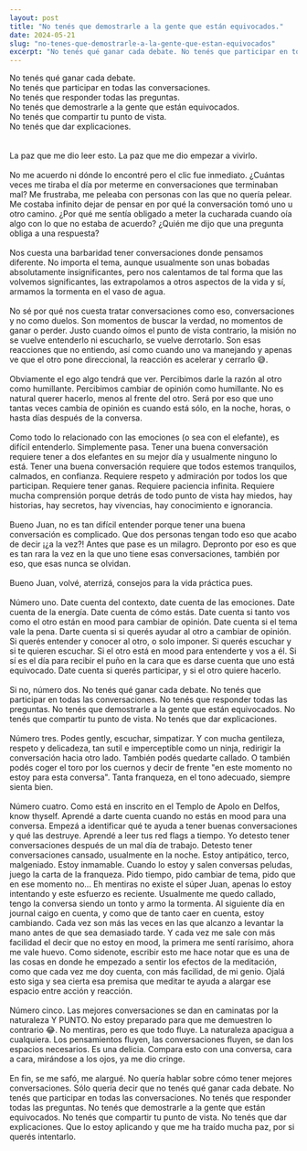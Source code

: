 ```yaml
---
layout: post
title: "No tenés que demostrarle a la gente que están equivocados."
date: 2024-05-21
slug: "no-tenes-que-demostrarle-a-la-gente-que-estan-equivocados"
excerpt: "No tenés qué ganar cada debate. No tenés que participar en todas las conversaciones. No tenés que responder todas las preguntas. No tenés que demostrarle a la gente que están equivocados. No tenés que compartir tu punto de vista. No tenés que dar explicaciones. La paz que me dio leer esto. La paz que me dio empezar a vivirlo."
---
```


No tenés qué ganar cada debate.<br>
No tenés que participar en todas las conversaciones.<br>
No tenés que responder todas las preguntas.<br>
No tenés que demostrarle a la gente que están equivocados.<br>
No tenés que compartir tu punto de vista.<br>
No tenés que dar explicaciones.<br>
<br>
<br>
‍La paz que me dio leer esto.
La paz que me dio empezar a vivirlo.
<br>
<br>
‍No me acuerdo ni dónde lo encontré pero el clic fue inmediato.
¿Cuántas veces me tiraba el día por meterme en conversaciones que terminaban mal? Me frustraba, me peleaba con personas con las que no quería pelear.
Me costaba infinito dejar de pensar en por qué la conversación tomó uno u otro camino.
¿Por qué me sentía obligado a meter la cucharada cuando oía algo con lo que no estaba de acuerdo? ¿Quién me dijo que una pregunta obliga a una respuesta?
<br>
<br>
‍Nos cuesta una barbaridad tener conversaciones donde pensamos diferente.
No importa el tema, aunque usualmente son unas bobadas absolutamente insignificantes, pero nos calentamos de tal forma que las volvemos significantes, las extrapolamos a otros aspectos de la vida y sí, armamos la tormenta en el vaso de agua.
<br>
<br>
‍No sé por qué nos cuesta tratar conversaciones como eso, conversaciones y no como duelos.
Son momentos de buscar la verdad, no momentos de ganar o perder.
Justo cuando oímos el punto de vista contrario, la misión no se vuelve entenderlo ni escucharlo, se vuelve derrotarlo.
Son esas reacciones que no entiendo, así como cuando uno va manejando y apenas ve que el otro pone direccional, la reacción es acelerar y cerrarlo 😅.
<br>
<br>
‍Obviamente el ego algo tendrá que ver.
Percibimos darle la razón al otro como humillante.
Percibimos cambiar de opinión como humillante.
No es natural querer hacerlo, menos al frente del otro.
Será por eso que uno tantas veces cambia de opinión es cuando está sólo, en la noche, horas, o hasta días después de la conversa.
<br>
<br>
‍Como todo lo relacionado con las emociones (o sea con el elefante), es difícil entenderlo.
Simplemente pasa.
Tener una buena conversación requiere tener a dos elefantes en su mejor día y usualmente ninguno lo está.
Tener una buena conversación requiere que todos estemos tranquilos, calmados, en confianza.
Requiere respeto y admiración por todos los que participan.
Requiere tener ganas.
Requiere paciencia infinita.
Requiere mucha comprensión porque detrás de todo punto de vista hay miedos, hay historias, hay secretos, hay vivencias, hay conocimiento e ignorancia.
<br>
<br>
‍Bueno Juan, no es tan difícil entender porque tener una buena conversación es complicado.
Que dos personas tengan todo eso que acabo de decir ¡¿a la vez?! Antes que pase es un milagro.
Depronto por eso es que es tan rara la vez en la que uno tiene esas conversaciones, también por eso, que esas nunca se olvidan.
<br>
<br>
‍Bueno Juan, volvé, aterrizá, consejos para la vida práctica pues.
<br>
<br>
‍Número uno.
Date cuenta del contexto, date cuenta de las emociones.
Date cuenta de la energía.
Date cuenta de cómo estás.
Date cuenta si tanto vos como el otro están en mood para cambiar de opinión.
Date cuenta si el tema vale la pena.
Darte cuenta si si querés ayudar al otro a cambiar de opinión.
Si querés entender y conocer al otro, o solo imponer.
Si querés escuchar y si te quieren escuchar.
Si el otro está en mood para entenderte y vos a él.
Si sí es el día para recibir el puño en la cara que es darse cuenta que uno está equivocado.
Date cuenta si querés participar, y si el otro quiere hacerlo.
<br>
<br>
‍Si no, número dos.
No tenés qué ganar cada debate.
No tenés que participar en todas las conversaciones.
No tenés que responder todas las preguntas.
No tenés que demostrarle a la gente que están equivocados.
No tenés que compartir tu punto de vista.
No tenés que dar explicaciones.
<br>
<br>
‍Número tres.
Podes gently, escuchar, simpatizar.
Y con mucha gentileza, respeto y delicadeza, tan sutil e imperceptible como un ninja, redirigir la conversación hacia otro lado.
También podés quedarte callado.
O también podés coger el toro por los cuernos y decir de frente "en este momento no estoy para esta conversa".
Tanta franqueza, en el tono adecuado, siempre sienta bien.
<br>
<br>
‍Número cuatro.
Como está en inscrito en el Templo de Apolo en Delfos, know thyself.
Aprendé a darte cuenta cuando no estás en mood para una conversa.
Empezá a identificar qué te ayuda a tener buenas conversaciones y qué las destruye.
Aprendé a leer tus red flags a tiempo.
Yo detesto tener conversaciones después de un mal día de trabajo.
Detesto tener conversaciones cansado, usualmente en la noche.
Estoy antipático, terco, malgeniado.
Estoy inmamable.
Cuando lo estoy y salen conversas peludas, juego la carta de la franqueza.
Pido tiempo, pido cambiar de tema, pido que en ese momento no... Eh mentiras no existe el súper Juan, apenas lo estoy intentando y este esfuerzo es reciente.
Usualmente me quedo callado, tengo la conversa siendo un tonto y armo la tormenta.
Al siguiente día en journal caigo en cuenta, y como que de tanto caer en cuenta, estoy cambiando.
Cada vez son más las veces en las que alcanzo a levantar la mano antes de que sea demasiado tarde.
Y cada vez me sale con más facilidad el decir que no estoy en mood, la primera me sentí rarísimo, ahora me vale huevo.
Como sidenote, escribir esto me hace notar que es una de las cosas en donde he empezado a sentir los efectos de la meditación, como que cada vez me doy cuenta, con más facilidad, de mi genio.
Ojalá esto siga y sea cierta esa premisa que meditar te ayuda a alargar ese espacio entre acción y reacción.
<br>
<br>
‍Número cinco.
Las mejores conversaciones se dan en caminatas por la naturaleza Y PUNTO.
No estoy preparado para que me demuestren lo contrario 😂.
No mentiras, pero es que todo fluye.
La naturaleza apacigua a cualquiera.
Los pensamientos fluyen, las conversaciones fluyen, se dan los espacios necesarios.
Es una delicia.
Compara esto con una conversa, cara a cara, mirándose a los ojos, ya me dio cringe.
<br>
<br>
‍En fin, se me safó, me alargué.
No quería hablar sobre cómo tener mejores conversaciones.
Sólo quería decir que no tenés qué ganar cada debate.
No tenés que participar en todas las conversaciones.
No tenés que responder todas las preguntas.
No tenés que demostrarle a la gente que están equivocados.
No tenés que compartir tu punto de vista.
No tenés que dar explicaciones.
Que lo estoy aplicando y que me ha traído mucha paz, por si querés intentarlo.